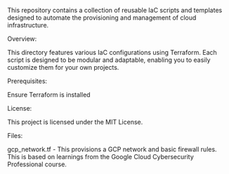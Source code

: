 This repository contains a collection of reusable IaC scripts and templates designed to automate the provisioning and management of cloud infrastructure.

Overview:

This directory features various IaC configurations using Terraform. Each script is designed to be modular and adaptable, enabling you to easily customize them for your own projects.

Prerequisites:

Ensure Terraform is installed

License:

This project is licensed under the MIT License.

Files:

gcp_network.tf - This provisions a GCP network and basic firewall rules. This is based on learnings from the Google Cloud Cybersecurity Professional course.
